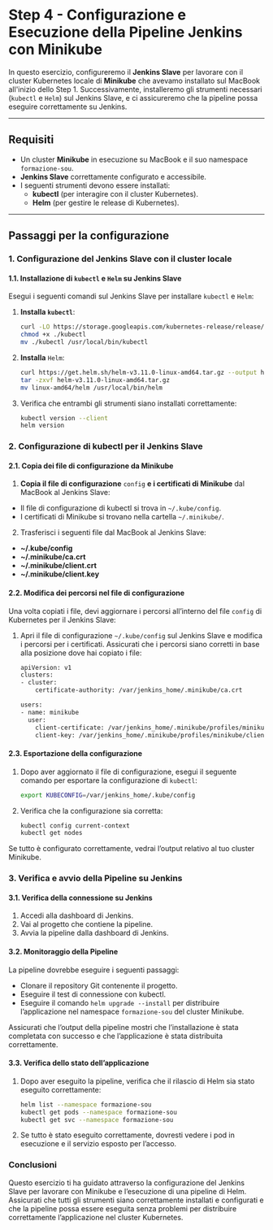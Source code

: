 # Step 4 - Configurazione e Esecuzione della Pipeline Jenkins con Minikube

In questo esercizio, configureremo il **Jenkins Slave** per lavorare con il cluster Kubernetes locale di **Minikube** che avevamo installato sul MacBook all'inizio dello Step 1. Successivamente, installeremo gli strumenti necessari (`kubectl` e `Helm`) sul Jenkins Slave, e ci assicureremo che la pipeline possa eseguire correttamente su Jenkins.

---

## Requisiti
- Un cluster **Minikube** in esecuzione su MacBook e il suo namespace `formazione-sou`.
- **Jenkins Slave** correttamente configurato e accessibile.
- I seguenti strumenti devono essere installati:
  - **kubectl** (per interagire con il cluster Kubernetes).
  - **Helm** (per gestire le release di Kubernetes).

---

## Passaggi per la configurazione

### 1. Configurazione del Jenkins Slave con il cluster locale

#### 1.1. Installazione di `kubectl` e `Helm` su Jenkins Slave
Esegui i seguenti comandi sul Jenkins Slave per installare `kubectl` e `Helm`:

1. **Installa `kubectl`**:
   ```bash
   curl -LO https://storage.googleapis.com/kubernetes-release/release/$(curl -s https://storage.googleapis.com/kubernetes-release/release/stable.txt)/bin/linux/amd64/kubectl
   chmod +x ./kubectl
   mv ./kubectl /usr/local/bin/kubectl
   ```

2. **Installa** `Helm`:
   ```bash
   curl https://get.helm.sh/helm-v3.11.0-linux-amd64.tar.gz --output helm-v3.11.0-linux-amd64.tar.gz
   tar -zxvf helm-v3.11.0-linux-amd64.tar.gz
   mv linux-amd64/helm /usr/local/bin/helm
   ```

3. Verifica che entrambi gli strumenti siano installati correttamente:
   ```bash
   kubectl version --client
   helm version
   ```

### 2. Configurazione di kubectl per il Jenkins Slave

#### 2.1. Copia dei file di configurazione da Minikube

1. **Copia il file di configurazione** `config` **e i certificati di Minikube** dal MacBook al Jenkins Slave:
- Il file di configurazione di kubectl si trova in `~/.kube/config`.
- I certificati di Minikube si trovano nella cartella `~/.minikube/`.

2. Trasferisci i seguenti file dal MacBook al Jenkins Slave:
- **~/.kube/config**
- **~/.minikube/ca.crt**
- **~/.minikube/client.crt**
- **~/.minikube/client.key**

#### 2.2. Modifica dei percorsi nel file di configurazione

Una volta copiati i file, devi aggiornare i percorsi all’interno del file `config` di Kubernetes per il Jenkins Slave:
1. Apri il file di configurazione `~/.kube/config` sul Jenkins Slave e modifica i percorsi per i certificati. Assicurati che i percorsi siano corretti in base alla posizione dove hai copiato i file:
   ```bash    
   apiVersion: v1
   clusters:
   - cluster:
       certificate-authority: /var/jenkins_home/.minikube/ca.crt
   ```

   ```bash
   users:
   - name: minikube
     user:
       client-certificate: /var/jenkins_home/.minikube/profiles/minikube/client.crt
       client-key: /var/jenkins_home/.minikube/profiles/minikube/client.key
   ```

#### 2.3. Esportazione della configurazione

1. Dopo aver aggiornato il file di configurazione, esegui il seguente comando per esportare la configurazione di `kubectl`:
   ```bash
   export KUBECONFIG=/var/jenkins_home/.kube/config
   ```

2. Verifica che la configurazione sia corretta:
   ```bash
   kubectl config current-context
   kubectl get nodes
   ```

Se tutto è configurato correttamente, vedrai l’output relativo al tuo cluster Minikube.

### 3. Verifica e avvio della Pipeline su Jenkins

#### 3.1. Verifica della connessione su Jenkins

1. Accedi alla dashboard di Jenkins.
2. Vai al progetto che contiene la pipeline.
3. Avvia la pipeline dalla dashboard di Jenkins.

#### 3.2. Monitoraggio della Pipeline

La pipeline dovrebbe eseguire i seguenti passaggi:
- Clonare il repository Git contenente il progetto.
- Eseguire il test di connessione con kubectl.
- Eseguire il comando `helm upgrade --install` per distribuire l’applicazione nel namespace `formazione-sou` del cluster Minikube.

Assicurati che l’output della pipeline mostri che l’installazione è stata completata con successo e che l’applicazione è stata distribuita correttamente.

#### 3.3. Verifica dello stato dell’applicazione

1. Dopo aver eseguito la pipeline, verifica che il rilascio di Helm sia stato eseguito correttamente:
   ```bash
   helm list --namespace formazione-sou
   kubectl get pods --namespace formazione-sou
   kubectl get svc --namespace formazione-sou
   ```

2. Se tutto è stato eseguito correttamente, dovresti vedere i pod in esecuzione e il servizio esposto per l’accesso.

### Conclusioni

Questo esercizio ti ha guidato attraverso la configurazione del Jenkins Slave per lavorare con Minikube e l’esecuzione di una pipeline di Helm. Assicurati che tutti gli strumenti siano correttamente installati e configurati e che la pipeline possa essere eseguita senza problemi per distribuire correttamente l’applicazione nel cluster Kubernetes.
